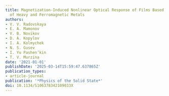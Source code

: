 ```yaml
---
title: Magnetization-Induced Nonlinear Optical Response of Films Based on Nanolayers
  of Heavy and Ferromagnetic Metals
authors:
- V. V. Radovskaya
- E. A. Mamonov
- V. B. Novikov
- D. A. Kopylov
- I. A. Kolmychek
- N. S. Gusev
- I. Yu Pashen’kin
- T. V. Murzina
date: '2021-01-01'
publishDate: '2025-03-14T15:59:47.637865Z'
publication_types:
- article-journal
publication: '*Physics of the Solid State*'
doi: 10.1134/S106378342109033X
---
```

